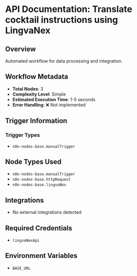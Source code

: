 # API Documentation: Translate cocktail instructions using LingvaNex

## Overview
Automated workflow for data processing and integration.

## Workflow Metadata
- **Total Nodes**: 3
- **Complexity Level**: Simple
- **Estimated Execution Time**: 1-5 seconds
- **Error Handling**: ❌ Not implemented

## Trigger Information
### Trigger Types
- `n8n-nodes-base.manualTrigger`

## Node Types Used
- `n8n-nodes-base.manualTrigger`
- `n8n-nodes-base.httpRequest`
- `n8n-nodes-base.lingvaNex`

## Integrations
- No external integrations detected

## Required Credentials
- `lingvaNexApi`

## Environment Variables
- `BASE_URL`
